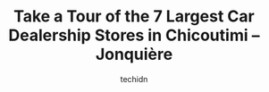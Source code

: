 ---
layout: ampstory
image: https://i0.wp.com/www.auto.or.id/wp-content/uploads/2023/06/toutes-les-marques-0-chicoutimi-jonquic3a8re-1686327482.jpeg?resize=640,853
author: techidn
featured: false
description: Chicoutimi – Jonquière, Quebec, Canada is a haven for Car Dealership enthusiasts, boasting an impressive array of 7 top-notch establishments. Whether youre a seasoned connoisseur or simp
title: Take a Tour of the 7 Largest Car Dealership Stores in Chicoutimi – Jonquière
cover:
   title: Take a Tour of the 7 Largest Car Dealership Stores in Chicoutimi – Jonquière
   subtitle: AUTO.OR.ID
   background: https://www.auto.or.id/wp-content/uploads/2023/06/toutes-les-marques-0-chicoutimi-jonquic3a8re-1686327482.jpeg

pages: 
 - layout: thirds
   top: <h1>#1 Léo Automobile Ltée</h1>
   bottom: "<p>Always had good and prompt service. My favorite car retailer in the Saguenay region.Service rapide et efficace. Mon concessionaire favori en region</p>"
   background: https://www.auto.or.id/wp-content/uploads/2023/06/toutes-les-marques-1-chicoutimi-jonquic3a8re-1686327484.jpeg
   backgroundblur: true
 - layout: thirds
   top: <h1>#2 Hyundai du Royaume</h1>
   bottom: "<p>533 Royaume Blvd W, Chicoutimi, Quebec G7H 5B1, Canada</p>"
   background: https://www.auto.or.id/wp-content/uploads/2023/06/toutes-les-marques-2-chicoutimi-jonquic3a8re-1686327484.jpeg
   cta:
      link: https://www.auto.or.id/take-a-tour-of-the-7-largest-car-dealership-stores-in-chicoutimi-jonquiere/
      text: Take a Tour of the 7 Largest Car Dealership Stores in Chicoutimi – Jonquière
 - layout: thirds
   top: <h1>#3 Automobiles Perron Ford</h1>
   bottom: "<p>930 Bd Talbot, Chicoutimi, QC G7H 4B4, Canada</p>"
   background: https://images.unsplash.com/photo-1630019210269-d0ebeee405f0?ixlib=rb-4.0.3&ixid=MnwxMjA3fDB8MHxwaG90by1wYWdlfHx8fGVufDB8fHx8&auto=format&fit=crop&w=640&h=853&q=80
   cta:
      link: https://www.auto.or.id/take-a-tour-of-the-7-largest-car-dealership-stores-in-chicoutimi-jonquiere/
      text: Take a Tour of the 7 Largest Car Dealership Stores in Chicoutimi – Jonquière
 - layout: thirds
   top: <h1>#4 Chicoutimi Chrysler Dodge Jeep Inc.</h1>
   bottom: "<p>829 Bd Talbot, Chicoutimi, QC G7H 4B5, Canada</p>"
   background: https://images.unsplash.com/photo-1639928187615-feef219500a4?ixlib=rb-4.0.3&ixid=MnwxMjA3fDB8MHxwaG90by1wYWdlfHx8fGVufDB8fHx8&auto=format&fit=crop&w=640&h=853&q=80
   cta:
      link: https://www.auto.or.id/take-a-tour-of-the-7-largest-car-dealership-stores-in-chicoutimi-jonquiere/
      text: Take a Tour of the 7 Largest Car Dealership Stores in Chicoutimi – Jonquière
 - layout: thirds
   top: <h1>#5 Toutes Les Marques</h1>
   bottom: "<p>524 Royaume Blvd W, Chicoutimi, Quebec G7H 5B1, Canada</p>"
   background: https://images.unsplash.com/photo-1608506876688-ab805ee6c2c6?ixlib=rb-4.0.3&ixid=MnwxMjA3fDB8MHxwaG90by1wYWdlfHx8fGVufDB8fHx8&auto=format&fit=crop&w=640&h=853&q=80
   cta:
      link: https://www.auto.or.id/take-a-tour-of-the-7-largest-car-dealership-stores-in-chicoutimi-jonquiere/
      text: Take a Tour of the 7 Largest Car Dealership Stores in Chicoutimi – Jonquière
 - layout: thirds
   top: <h1>#6 Kia Harold Auto</h1>
   bottom: "<p>1120 Royaume Blvd W, Chicoutimi, Quebec G7H 5B1, Canada</p>"
   background: https://images.unsplash.com/photo-1503736334956-4c8f8e92946d?ixlib=rb-4.0.3&ixid=MnwxMjA3fDB8MHxwaG90by1wYWdlfHx8fGVufDB8fHx8&auto=format&fit=crop&w=640&h=853&q=80
   cta:
      link: https://www.auto.or.id/take-a-tour-of-the-7-largest-car-dealership-stores-in-chicoutimi-jonquiere/
      text: Take a Tour of the 7 Largest Car Dealership Stores in Chicoutimi – Jonquière
 - layout: thirds
   top: <h1>#7 Paul Albert Chevrolet Buick Cadillac GMC Ltée</h1>
   bottom: "<p>870 Bd Talbot, Chicoutimi, QC G7H 4B4, Canada</p>"
   background: https://images.unsplash.com/photo-1639928845095-b2c86c3cde80?ixlib=rb-4.0.3&ixid=MnwxMjA3fDB8MHxwaG90by1wYWdlfHx8fGVufDB8fHx8&auto=format&fit=crop&w=640&h=853&q=80
   cta:
      link: https://www.auto.or.id/take-a-tour-of-the-7-largest-car-dealership-stores-in-chicoutimi-jonquiere/
      text: Take a Tour of the 7 Largest Car Dealership Stores in Chicoutimi – Jonquière
 - layout: thirds
   middle: Continue reading...
   background: https://images.unsplash.com/photo-1617498115469-2a7ee098a575?ixlib=rb-4.0.3&ixid=MnwxMjA3fDB8MHxwaG90by1wYWdlfHx8fGVufDB8fHx8&auto=format&fit=crop&w=640&h=853&q=80
   cta:
      link: https://www.auto.or.id/take-a-tour-of-the-7-largest-car-dealership-stores-in-chicoutimi-jonquiere/
      text: Take a Tour of the 7 Largest Car Dealership Stores in Chicoutimi – Jonquière

---